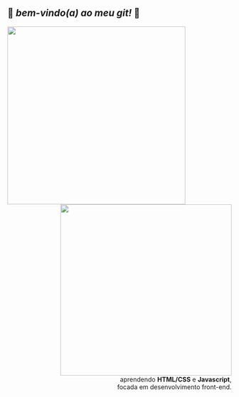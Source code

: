 

 ## :white_heart: *bem-vindo(a) ao meu git!* :white_heart: 

<img src="https://pa1.narvii.com/6968/360596b1c90fc787fb17a3325f6994c2900b8488r1-500-268_hq.gif" width="400" align="left">
<p align="right"/> 
<img src="https://i.imgur.com/mTYCYlN.gif?noredirect" width="385"> 
<br>
aprendendo <b>HTML/CSS</b> e <b>Javascript</b>,<br> focada em desenvolvimento front-end. 
</p>


<!--
**larissabenedet/larissabenedet** is a ✨ _special_ ✨ repository because its `README.md` (this file) appears on your GitHub profile.

